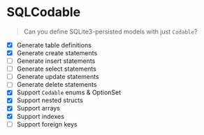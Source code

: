 # SQLCodable
> Can you define SQLite3-persisted models with just `Codable`?

- [x] Generate table definitions
- [x] Generate create statements
- [ ] Generate insert statements
- [ ] Generate select statements
- [ ] Generate update statements
- [ ] Generate delete statements
- [x] Support `Codable` enums & OptionSet
- [x] Support nested structs
- [x] Support arrays
- [x] Support indexes
- [ ] Support foreign keys

